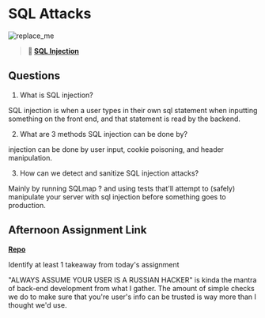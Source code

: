 # SQL Attacks

![replace_me](https://codeworks.blob.core.windows.net/public/assets/img/illustrations/placeholder.svg)

> **📖 [SQL Injection](https://codeworksacademy.com/fs-student-guide/resources/wk11/03-SQL-Injection)**

## Questions

1. What is SQL injection?

SQL injection is when a user types in their own sql statement when inputting something on the front end, and that statement is read by the backend.

2. What are 3 methods SQL injection can be done by?

injection can be done by user input, cookie poisoning, and header manipulation.

3. How can we detect and sanitize SQL injection attacks?

Mainly by running SQLmap ? and using tests that'll attempt to (safely) manipulate your server with sql injection before something goes to production.

## Afternoon Assignment Link

**[Repo](https://github.com/JustinBrower/<ASSIGNMENT_REPO>)**

Identify at least 1 takeaway from today's assignment

"ALWAYS ASSUME YOUR USER IS A RUSSIAN HACKER" is kinda the mantra of back-end development from what I gather. The amount of simple checks we do to make sure that you're user's info can be trusted is way more than I thought we'd use.